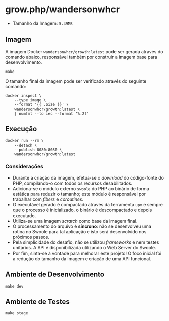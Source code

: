 # grow.php/wandersonwhcr

* Tamanho da Imagem: `5.49MB`

## Imagem

A imagem Docker `wandersonwhcr/growth:latest` pode ser gerada através do comando
abaixo, responsável também por construir a imagem base para desenvolvimento.

```
make
```

O tamanho final da imagem pode ser verificado através do seguinte comando:

```
docker inspect \
    --type image \
    --format '{{ .Size }}' \
    wandersonwhcr/growth:latest \
    | numfmt --to iec --format '%.2f'
```

## Execução

```
docker run --rm \
    --detach \
    --publish 8080:8080 \
    wandersonwhcr/growth:latest
```

### Considerações

* Durante a criação da imagem, efetua-se o _download_ do código-fonte do PHP,
  compilando-o com todos os recursos desabilitados.
* Adiciona-se o módulo externo `swoole` do PHP ao binário de forma estática para
  reduzir o tamanho; este módulo é responsável por trabalhar com _fibers_ e
  _coroutines_.
* O executável gerado é compactado através da ferramenta `upx` e sempre que o
  processo é inicializado, o binário é descompactado e depois executado.
* Utiliza-se uma imagem _scratch_ como base da imagem final.
* O processamento do arquivo é **síncrono**: não se desenvolveu uma rotina no
  Swoole para tal aplicação e isto será desenvolvido nos próximos passos.
* Pela simplicidade do desafio, não se utilizou _frameworks_ e nem testes
  unitários. A API é disponibilizada utilizando o Web Server do Swoole.
* Por fim, sinta-se à vontade para melhorar este projeto! O foco inicial foi a
  redução do tamanho da imagem e criação de uma API funcional.

## Ambiente de Desenvolvimento

```
make dev
```

## Ambiente de Testes

```
make stage
```
